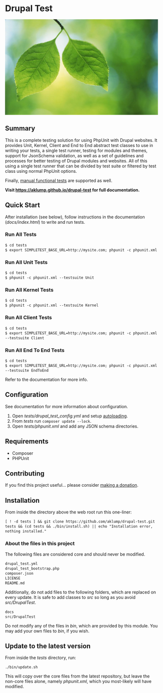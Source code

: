 # Drupal Test

![drupal-test](images/screenshot.jpg)

## Summary

This is a complete testing solution for using PhpUnit with Drupal websites.  It provides Unit, Kernel, Client and End to End abstract test classes to use in writing your tests, a single test runner, testing for modules and themes, support for JsonSchema validation, as well as a set of guidelines and processes for better testing of Drupal modules and websites.  All of this using a single test runner that can be divided by test suite or filtered by test class using normal PhpUnit options.

Finally, [manual functional tests](https://github.com/aklump/manual-test) are supported as well.  

**Visit <https://aklump.github.io/drupal-test> for full documentation.**

## Quick Start

After installation (see below), follow instructions in the documentation (_docs/index.html_) to write and run tests.

### Run All Tests

    $ cd tests
    $ export SIMPLETEST_BASE_URL=http://mysite.com; phpunit -c phpunit.xml

### Run All Unit Tests

    $ cd tests
    $ phpunit -c phpunit.xml --testsuite Unit
    
### Run All Kernel Tests

    $ cd tests
    $ phpunit -c phpunit.xml --testsuite Kernel
    
### Run All Client Tests

    $ cd tests
    $ export SIMPLETEST_BASE_URL=http://mysite.com; phpunit -c phpunit.xml --testsuite Client
    
### Run All End To End Tests

    $ cd tests
    $ export SIMPLETEST_BASE_URL=http://mysite.com; phpunit -c phpunit.xml --testsuite EndToEnd
    
Refer to the documentation for more info.

## Configuration

See documentation for more information about configuration.

1. Open _tests/drupal_test_config.yml_ and setup [autoloading](@autoload).
1. From _tests_ run `composer update --lock`.
1. Open _tests/phpunit.xml_ and add any JSON schema directories.

## Requirements

* Composer
* PHPUnit

## Contributing

If you find this project useful... please consider [making a donation](https://www.paypal.com/cgi-bin/webscr?cmd=_s-xclick&hosted_button_id=4E5KZHDQCEUV8&item_name=Gratitude%20for%20aklump%2Fdrupal-test).

## Installation

From inside the directory above the web root run this one-liner:

    [ ! -d tests ] && git clone https://github.com/aklump/drupal-test.git tests && (cd tests && ./bin/install.sh) || echo "Installation error, nothing installed."
   
### About the files in this project

The following files are considered core and should never be modified.

    drupal_test.yml
    drupal_test_bootstrap.php
    composer.json
    LICENSE
    README.md

Additionally, do not add files to the following folders, which are replaced on every update.  It is safe to add classes to _src_ so long as you avoid _src/DrupalTest_.
           
    docs
    src/DrupalTest
    
Do not modify any of the files in _bin_, which are provided by this module.  You may add your own files to _bin_, if you wish.        

## Update to the latest version

From inside the _tests_ directory, run:

    ./bin/update.sh
    
This will copy over the core files from the latest repository, but leave the non-core files alone, namely _phpunit.xml_, which you most-likely will have modified.

